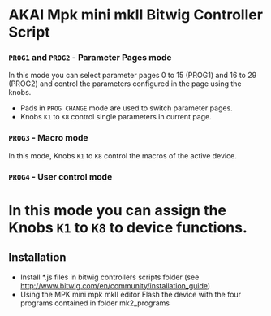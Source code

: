 AKAI Mpk mini mkII Bitwig Controller Script
=============


### `PROG1` and `PROG2` - Parameter Pages mode
In this mode you can select parameter pages 0 to 15 (PROG1) and 16 to 29 (PROG2) and control the parameters configured in the page using the knobs.

- Pads in `PROG CHANGE` mode are used to switch parameter pages.
- Knobs `K1` to `K8` control single parameters in current page.

### `PROG3` - Macro mode
In this mode, Knobs `K1` to `K8` control the macros of the active device.

### `PROG4` - User control mode
In this mode you can assign the Knobs `K1` to `K8` to device functions.
=============

## Installation
- Install *.js files in bitwig controllers scripts folder (see http://www.bitwig.com/en/community/installation_guide)
- Using the MPK mini mpk mkII editor Flash the device with the four programs contained in folder mk2_programs 
